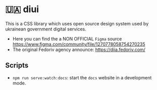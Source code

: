 # 🇺🇦 diui

This is a CSS library which uses open source design system used by ukrainean government digital services.

- Here you can find the  a NON OFFICIAL `Figma` source <https://www.figma.com/community/file/1270778058754270235>
- The original Fedoriv agency announce: <https://diia.fedoriv.com/>

## Scripts

- `npm run serve:watch:docs`: start the `docs` website in a development mode.